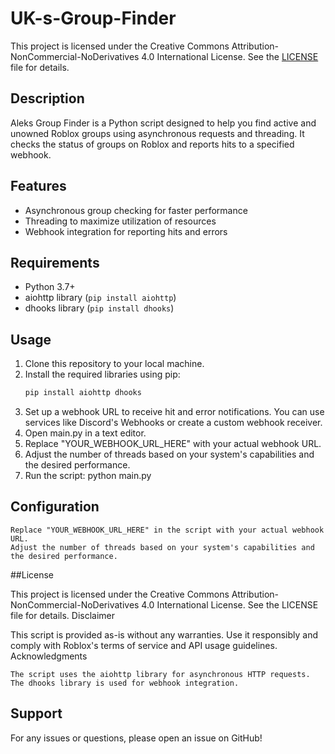 # UK-s-Group-Finder

This project is licensed under the Creative Commons Attribution-NonCommercial-NoDerivatives 4.0 International License. See the [LICENSE](LICENSE) file for details.

## Description
Aleks Group Finder is a Python script designed to help you find active and unowned Roblox groups using asynchronous requests and threading. It checks the status of groups on Roblox and reports hits to a specified webhook.

## Features
- Asynchronous group checking for faster performance
- Threading to maximize utilization of resources
- Webhook integration for reporting hits and errors

## Requirements
- Python 3.7+
- aiohttp library (`pip install aiohttp`)
- dhooks library (`pip install dhooks`)

## Usage
1. Clone this repository to your local machine.
2. Install the required libraries using pip:
   ```bash
   pip install aiohttp dhooks
3. Set up a webhook URL to receive hit and error notifications. You can use services like Discord's Webhooks or create a custom webhook receiver.
4. Open main.py in a text editor.
5. Replace "YOUR_WEBHOOK_URL_HERE" with your actual webhook URL.
6. Adjust the number of threads based on your system's capabilities and the desired performance.
7. Run the script: python main.py


## Configuration

    Replace "YOUR_WEBHOOK_URL_HERE" in the script with your actual webhook URL.
    Adjust the number of threads based on your system's capabilities and the desired performance.

##License

This project is licensed under the Creative Commons Attribution-NonCommercial-NoDerivatives 4.0 International License. See the LICENSE file for details.
Disclaimer

This script is provided as-is without any warranties. Use it responsibly and comply with Roblox's terms of service and API usage guidelines.
Acknowledgments

    The script uses the aiohttp library for asynchronous HTTP requests.
    The dhooks library is used for webhook integration.

## Support

For any issues or questions, please open an issue on GitHub!
